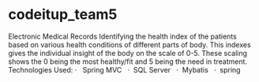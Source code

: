 # codeitup_team5
Electronic Medical Records
Identifying the health index of the patients based on various health conditions of different parts of body. This indexes gives the individual insight of the body on the scale of 0-5. These scaling shows the 0 being the most healthy/fit and 5 being the need in treatment. 
Technologies Used:
·   Spring MVC  
·  SQL Server  
·  Mybatis  
·  spring

